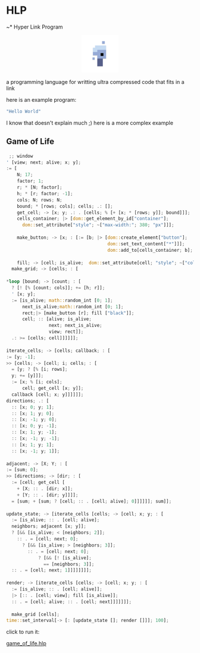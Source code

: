 # HLP

~\* Hyper Link Program

<p align="center">
<img width="100" src="./editor/assets/images/icon-512.png"/>
</p>
a programming language for writting ultra compressed code that fits in a link

here is an example program:

```rs
"Hello World"
```

I know that doesn't explain much ;)
here is a more complex example

## Game of Life

```rs
 ;; window
' [view; next; alive; x; y];
:= [
    N; 17;
    factor; 1;
    r; * [N; factor];
    h; * [r; factor; -1];
    cols; N; rows; N;
    bound; * [rows; cols]; cells; .: [];
    get_cell; -> [x; y; .: . [cells; % [+ [x; * [rows; y]]; bound]]];
    cells_container; |> [dom::get_element_by_id["container"];
      dom::set_attribute["style"; ~["max-width:"; 380; "px"]]];

    make_button; -> [x; : [:= [b; |> [dom::create_element["button"];
                                      dom::set_text_content["*"]]];
                                      dom::add_to[cells_container; b]; b]];

    fill; -> [cell; is_alive;  dom::set_attribute[cell; "style"; ~["color: transparent; width:"; x;  "px;"; "background:"; ? [is_alive; "black"; "white"]]]];
  make_grid; -> [cells; : [

*loop [bound; -> [count; : [
  ? [! [% [count; cols]]; += [h; r]];
  ' [x; y];
  := [is_alive; math::random_int [0; 1];
      next_is_alive;math::random_int [0; 1];
      rect;|> [make_button [r]; fill ["black"]];
      cell; :: [alive; is_alive;
                next; next_is_alive;
                view; rect]];
  .: >= [cells; cell]]]]]];

iterate_cells; -> [cells; callback; : [
:= [y; -1];
>> [cells; -> [cell; i; cells; : [
  = [y; ? [% [i; rows];
  y; += [y]]];
  := [x; % [i; cols];
      cell; get_cell [x; y]];
  callback [cell; x; y]]]]]];
directions; .: [
  :: [x; 0; y; 1];
  :: [x; 1; y; 0];
  :: [x; -1; y; 0];
  :: [x; 0; y; -1];
  :: [x; 1; y; -1];
  :: [x; -1; y; -1];
  :: [x; 1; y; 1];
  :: [x; -1; y; 1]];

adjacent; -> [X; Y; : [
:= [sum; 0];
>> [directions; -> [dir; : [
  := [cell; get_cell [
    + [X; :: . [dir; x]];
    + [Y; :: . [dir; y]]]];
  = [sum; + [sum; ? [cell; :: . [cell; alive]; 0]]]]]]; sum]];

update_state; -> [iterate_cells [cells; -> [cell; x; y; : [
  := [is_alive; :: . [cell; alive];
  neighbors; adjacent [x; y]];
  ? [&& [is_alive; < [neighbors; 2]];
    :: . = [cell; next; 0];
      ? [&& [is_alive; > [neighbors; 3]];
        :: . = [cell; next; 0];
            ? [&& [! [is_alive];
              == [neighbors; 3]];
  :: . = [cell; next; 1]]]]]]]];

render; -> [iterate_cells [cells; -> [cell; x; y; : [
  := [is_alive; :: . [cell; alive]];
  |> [:: . [cell; view]; fill [is_alive]];
  :: . = [cell; alive; :: . [cell; next]]]]]]];

  make_grid [cells];
time::set_interval[-> [: [update_state []; render []]]; 100];
```

click to run it:

[game_of_life.hlp](https://at-290690.github.io/hlp?l=xYxhMDtiMDtjMDt4O3nFkMS2TjsxNztkMDsxO3I7xYFOO2QwxZBoO8WBcsQVLTHFkGUwO047ZsQFZzA7xYFmMDtlxCMwO8S6xZBpMDvEt3g7eTvEqGgwO8WDxL94xiR5xY9nMCczO2owO8S8wqIiY29udGFpbmVyIsWQwqsic3R5bGUiO8WFIm1heC13aWR0aDoiOzM4MDsicHgiJzM7a8ZZxYrEtmLEQqgiYnV0dG9uxD%2BjIirEI8OYajA7YsWQYsWPbMQuczA7dDA7wqtzMDvLYGNvbG9yOiB0cmFuc3BhcmVudDsgyHB4xG47IjsiYmFja2dyb3VuZDoiO8WGdDA7ImJsYWNrIjsid2hpdGUiJzQ7bcRk5ADlisSYZ8QMdcQMxYbFh8WDdeUBFY%2FErWg7csWPxYznAVzkAI%2BwMDsxxZB2yQp35AERazBbcsWQbDBbx2fFj3MwO8S7Y%2BUAwmIwO3YwO2EwO3fEU6JoMDtzMCc2O27nAIB4xHfEtnnlAZ3EuOQBieQA%2B2k75QCcxYt5O8WGxYNpO2YwxZB5O8SteSczO8S2eDvEFOQBusQsMFvkAKKPeDBbc%2BUCCSc2O2%2FkAdHEu3g7MDt55ACoxAsxO3k7MMYLLcsMxCLFfccjyAzFJMwZzBgxxY9w5ACrWDtZ5gDAMMVPuMR4t3rmANTmAJvEv1g7xKd6MDt4xY%2FEv1nGDHknNDvFi3kwO8S%2FeTA7xYbkATCnc%2BQCycWQ5AEeeTDFj3HES24wW%2BgBE%2BQCmMRXdMssQTA7cOcA%2FsWGxLR0MDvFiUEwOzLFj8Sec%2BUBfDDFkMgaiEEwOzPRGsWHdOQAurDOHTEnODty%2FwCBY%2BQB0bzFC2Ew5QIAdMQSxEJjxyNiMCc3O23EQ8WQwqrEt8WKcTBbxZByMFsnMzsxMDDFkA%3D%3D)
